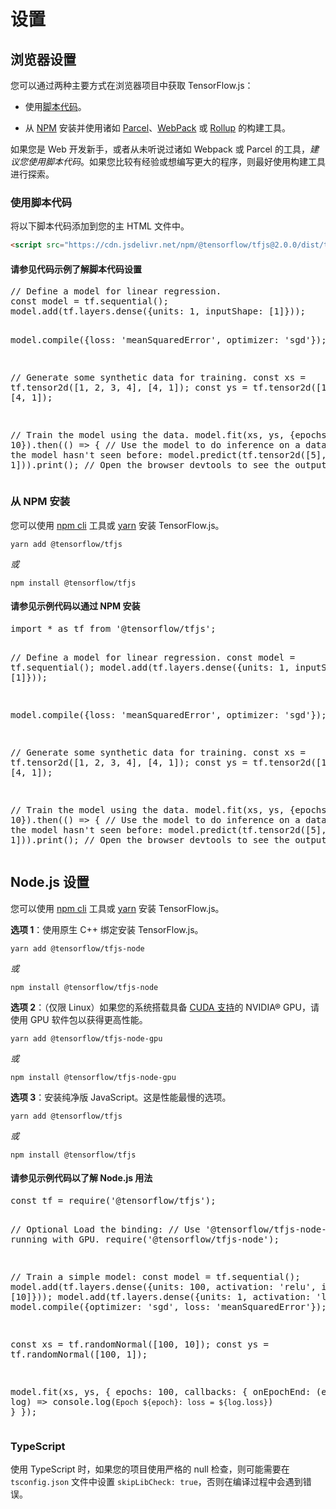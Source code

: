 # 设置

## 浏览器设置

您可以通过两种主要方式在浏览器项目中获取 TensorFlow.js：

- 使用[脚本代码](https://developer.mozilla.org/en-US/docs/Learn/HTML/Howto/Use_JavaScript_within_a_webpage)。

- 从 [NPM](https://www.npmjs.com) 安装并使用诸如 [Parcel](https://parceljs.org/)、[WebPack](https://webpack.js.org/) 或 [Rollup](https://rollupjs.org/guide/en) 的构建工具。

如果您是 Web 开发新手，或者从未听说过诸如 Webpack 或 Parcel 的工具，*建议您使用脚本代码*。如果您比较有经验或想编写更大的程序，则最好使用构建工具进行探索。

### 使用脚本代码

将以下脚本代码添加到您的主 HTML 文件中。

```html
<script src="https://cdn.jsdelivr.net/npm/@tensorflow/tfjs@2.0.0/dist/tf.min.js"></script>
```

<section class="expandable">
  <h4 class="showalways">请参见代码示例了解脚本代码设置</h4>
  <pre class="prettyprint">
// Define a model for linear regression.
const model = tf.sequential();
model.add(tf.layers.dense({units: 1, inputShape: [1]}));

model.compile({loss: 'meanSquaredError', optimizer: 'sgd'});

// Generate some synthetic data for training.
const xs = tf.tensor2d([1, 2, 3, 4], [4, 1]);
const ys = tf.tensor2d([1, 3, 5, 7], [4, 1]);

// Train the model using the data.
model.fit(xs, ys, {epochs: 10}).then(() => {
  // Use the model to do inference on a data point the model hasn't seen before:
  model.predict(tf.tensor2d([5], [1, 1])).print();
  // Open the browser devtools to see the output
});
  </pre>
</section>

### 从 NPM 安装

您可以使用 [npm cli](https://docs.npmjs.com/cli/npm) 工具或 [yarn](https://yarnpkg.com/en/) 安装 TensorFlow.js。

```
yarn add @tensorflow/tfjs
```

*或*

```
npm install @tensorflow/tfjs
```

<section class="expandable">
  <h4 class="showalways">请参见示例代码以通过 NPM 安装</h4>
  <pre class="prettyprint">
import * as tf from '@tensorflow/tfjs';

// Define a model for linear regression.
const model = tf.sequential();
model.add(tf.layers.dense({units: 1, inputShape: [1]}));

model.compile({loss: 'meanSquaredError', optimizer: 'sgd'});

// Generate some synthetic data for training.
const xs = tf.tensor2d([1, 2, 3, 4], [4, 1]);
const ys = tf.tensor2d([1, 3, 5, 7], [4, 1]);

// Train the model using the data.
model.fit(xs, ys, {epochs: 10}).then(() => {
  // Use the model to do inference on a data point the model hasn't seen before:
  model.predict(tf.tensor2d([5], [1, 1])).print();
  // Open the browser devtools to see the output
});
  </pre>
</section>

## Node.js 设置

您可以使用 [npm cli](https://docs.npmjs.com/cli/npm) 工具或 [yarn](https://yarnpkg.com/en/) 安装 TensorFlow.js。

**选项 1**：使用原生 C++ 绑定安装 TensorFlow.js。

```
yarn add @tensorflow/tfjs-node
```

*或*

```
npm install @tensorflow/tfjs-node
```

**选项 2**：（仅限 Linux）如果您的系统搭载具备 [CUDA 支持](https://www.tensorflow.org/install/install_linux#NVIDIARequirements)的 NVIDIA® GPU，请使用 GPU 软件包以获得更高性能。

```
yarn add @tensorflow/tfjs-node-gpu
```

*或*

```
npm install @tensorflow/tfjs-node-gpu
```

**选项 3**：安装纯净版 JavaScript。这是性能最慢的选项。

```
yarn add @tensorflow/tfjs
```

*或*

```
npm install @tensorflow/tfjs
```

<section class="expandable">
  <h4 class="showalways">请参见示例代码以了解 Node.js 用法</h4>
  <pre class="prettyprint">
const tf = require('@tensorflow/tfjs');

// Optional Load the binding:
// Use '@tensorflow/tfjs-node-gpu' if running with GPU.
require('@tensorflow/tfjs-node');

// Train a simple model:
const model = tf.sequential();
model.add(tf.layers.dense({units: 100, activation: 'relu', inputShape: [10]}));
model.add(tf.layers.dense({units: 1, activation: 'linear'}));
model.compile({optimizer: 'sgd', loss: 'meanSquaredError'});

const xs = tf.randomNormal([100, 10]);
const ys = tf.randomNormal([100, 1]);

model.fit(xs, ys, {
  epochs: 100,
  callbacks: {
    onEpochEnd: (epoch, log) => console.log(`Epoch ${epoch}: loss = ${log.loss}`)
  }
});
  </pre>
</section>

### TypeScript

使用 TypeScript 时，如果您的项目使用严格的 null 检查，则可能需要在 `tsconfig.json` 文件中设置 `skipLibCheck: true`，否则在编译过程中会遇到错误。
